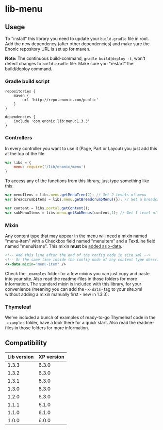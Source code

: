 # lib-menu

## Usage

To "install" this library you need to update your `build.gradle` file in root. Add the new dependency (after other dependencies) and make sure the Enonic repository URL is set up for maven.

**Note:** The continuous build-command, `gradle build|deploy -t`, won't detect changes to `build.gradle` file. Make sure you "restart" the build/deploy command.

### Gradle build script

```
repositories {
    maven {
        url 'http://repo.enonic.com/public'
    }
}

dependencies {
    include 'com.enonic.lib:menu:1.3.3'
}
```

### Controllers

In every controller you want to use it (Page, Part or Layout) you just add this at the top of the file:

```javascript
var libs = {
	menu: require('/lib/enonic/menu')
}
```

To access any of the functions from this library, just type something like this:

```javascript
var menuItems = libs.menu.getMenuTree(2); // Get 2 levels of menu
var breadcrumbItems = libs.menu.getBreadcrumbMenu({}); // Get a breadcrumb menu

var content = libs.portal.getContent();
var subMenuItems = libs.menu.getSubMenus(content,1); // Get 1 level of submenu (from current content)
```

### Mixin

Any content type that may appear in the menu will need a mixin named "menu-item" with a Checkbox field named "menuItem" and a TextLine
field named "menuName". This mixin **must** be [added as x-data](http://docs.enonic.com/en/stable/developer/schema/mixins.html#using-a-mixin).

```xml
<!-- Add this line after the end of the config node in site.xml -->
<!-- Or the same line inside the config node of any content type descriptor file -->
<x-data mixin="menu-item" />
```

Check the `_examples` folder for a few mixins you can just copy and paste into your site. Also read the readme-files in those folders for more information. The standard mixin is included with this library, for your convenience (meaning you can add the `<x-data>` tag to your site.xml without adding a mixin manually first - new in 1.3.3).

### Thymeleaf

We've included a bunch of examples of ready-to-go Thymeleaf code in the `_examples` folder, have a look there for a quick start. Also read the readme-files in those folders for more information.

## Compatibility

| Lib version        | XP version |
| ------------- | ------------- |
| 1.3.3 | 6.3.0 |
| 1.3.2 | 6.3.0 |
| 1.3.1 | 6.3.0 |
| 1.3.0 | 6.3.0 |
| 1.2.0 | 6.3.0 |
| 1.1.1 | 6.1.0 |
| 1.1.0 | 6.1.0 |
| 1.0.0 | 6.0.0 |

